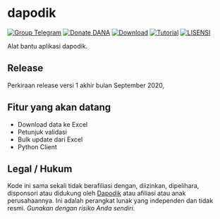 # dapodik

[![Group Telegram](https://img.shields.io/badge/Telegram-Group-blue.svg)](https://t.me/dapodik_2021)
[![Donate DANA](https://img.shields.io/badge/Donasi-DANA-blue)](https://link.dana.id/qr/1lw2r12r)
[![Download](https://img.shields.io/badge/Download-Unduh-brightgreen)](https://github.com/hexatester/dapodik/archive/master.zip)
[![Tutorial](https://img.shields.io/badge/Tutorial-Penggunaan-informational)](https://github.com/hexatester/dapodik/wiki)
[![LISENSI](https://img.shields.io/github/license/hexatester/dapodik)](https://github.com/hexatester/dapodik/blob/master/LISENSI)

Alat bantu aplikasi dapodik.

## Release

Perkiraan release versi 1 akhir bulan September 2020,

## Fitur yang akan datang

- Download data ke Excel
- Petunjuk validasi
- Bulk update dari Excel
- Python Client

## Legal / Hukum

Kode ini sama sekali tidak berafiliasi dengan, diizinkan, dipelihara, disponsori atau didukung oleh [Dapodik](https://dapo.kemdikbud.go.id/) atau afiliasi atau anak perusahaannya. Ini adalah perangkat lunak yang independen dan tidak resmi. _Gunakan dengan risiko Anda sendiri._
